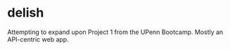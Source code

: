 # delish
Attempting to expand upon Project 1 from the UPenn Bootcamp. Mostly an API-centric web app.
